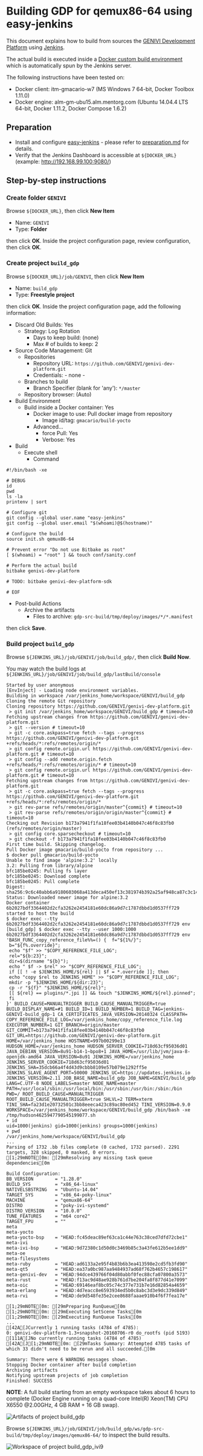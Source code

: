 # Building GDP for qemux86-64 using easy-jenkins

<!-- (2016-05-10 11:00 CEST) -->

This document explains how to build from sources the [GENIVI Development Platform](https://at.projects.genivi.org/wiki/x/aoCw) using [Jenkins](https://jenkins.io/).

The actual build is executed inside a [Docker custom build environment](https://wiki.jenkins-ci.org/display/JENKINS/CloudBees+Docker+Custom+Build+Environment+Plugin) which is automatically spun by the Jenkins server.

The following instructions have been tested on:

* Docker client: itm-gmacario-w7 (MS Windows 7 64-bit, Docker Toolbox 1.11.0)
* Docker engine: alm-gm-ubu15.alm.mentorg.com (Ubuntu 14.04.4 LTS 64-bit, Docker 1.11.2, Docker Compose 1.6.2)

## Preparation

* Install and configure [easy-jenkins](https://github.com/gmacario/easy-jenkins) - please refer to [preparation.md](https://github.com/gmacario/easy-jenkins/blob/master/docs/preparation.md) for details.
* Verify that the Jenkins Dashboard is accessible at `${DOCKER_URL}` (example: http://192.168.99.100:9080/)

## Step-by-step instructions

### Create folder `GENIVI`

Browse `${DOCKER_URL}`, then click **New Item**

* Name: `GENIVI`
* Type: **Folder**

then click **OK**. Inside the project configuration page, review configuration, then click **OK**.

### Create project `build_gdp`

<!-- (2016-05-10 11:05 CEST) -->

Browse `${DOCKER_URL}/job/GENIVI`, then click **New Item**

* Name: `build_gdp`
* Type: **Freestyle project**

then click **OK**. Inside the project configuration page, add the following information:

* Discard Old Builds: Yes
  - Strategy: Log Rotation
    - Days to keep build: (none)
    - Max # of builds to keep: 2
* Source Code Management: Git
  - Repositories
    - Repository URL: `https://github.com/GENIVI/genivi-dev-platform.git`
    - Credentials: - none -
  - Branches to build
    - Branch Specifier (blank for 'any'): `*/master`
  - Repository browser: (Auto)
* Build Environment
  - Build inside a Docker container: Yes
    - Docker image to use: Pull docker image from repository
      - Image id/tag: `gmacario/build-yocto`
    - Advanced...
      - force Pull: Yes
      - Verbose: Yes
* Build
  - Execute shell
    - Command

```
#!/bin/bash -xe

# DEBUG
id
pwd
ls -la
printenv | sort

# Configure git
git config --global user.name "easy-jenkins"
git config --global user.email "$(whoami)@$(hostname)"

# Configure the build
source init.sh qemux86-64

# Prevent error "Do not use Bitbake as root"
[ $(whoami) = "root" ] && touch conf/sanity.conf

# Perform the actual build
bitbake genivi-dev-platform

# TODO: bitbake genivi-dev-platform-sdk

# EOF
```

* Post-build Actions
  - Archive the artifacts
    - Files to archive: `gdp-src-build/tmp/deploy/images/*/*.manifest`

then click **Save**.

### Build project `build_gdp`

Browse `${JENKINS_URL}/job/GENIVI/job/build_gdp/`, then click **Build Now**.

You may watch the build logs at `${JENKINS_URL}/job/GENIVI/job/build_gdp/lastBuild/console`

<!-- (2016-07-07 16:00 CEST) http://alm-gm-ubu15.alm.mentorg.com:9080/job/GENIVI/job/build_gdp/1/console -->

```
Started by user anonymous
[EnvInject] - Loading node environment variables.
Building in workspace /var/jenkins_home/workspace/GENIVI/build_gdp
Cloning the remote Git repository
Cloning repository https://github.com/GENIVI/genivi-dev-platform.git
 > git init /var/jenkins_home/workspace/GENIVI/build_gdp # timeout=10
Fetching upstream changes from https://github.com/GENIVI/genivi-dev-platform.git
 > git --version # timeout=10
 > git -c core.askpass=true fetch --tags --progress https://github.com/GENIVI/genivi-dev-platform.git +refs/heads/*:refs/remotes/origin/*
 > git config remote.origin.url https://github.com/GENIVI/genivi-dev-platform.git # timeout=10
 > git config --add remote.origin.fetch +refs/heads/*:refs/remotes/origin/* # timeout=10
 > git config remote.origin.url https://github.com/GENIVI/genivi-dev-platform.git # timeout=10
Fetching upstream changes from https://github.com/GENIVI/genivi-dev-platform.git
 > git -c core.askpass=true fetch --tags --progress https://github.com/GENIVI/genivi-dev-platform.git +refs/heads/*:refs/remotes/origin/*
 > git rev-parse refs/remotes/origin/master^{commit} # timeout=10
 > git rev-parse refs/remotes/origin/origin/master^{commit} # timeout=10
Checking out Revision b173a7941f1fa18fee03b4140b047c46f8c83fb0 (refs/remotes/origin/master)
 > git config core.sparsecheckout # timeout=10
 > git checkout -f b173a7941f1fa18fee03b4140b047c46f8c83fb0
First time build. Skipping changelog.
Pull Docker image gmacario/build-yocto from repository ...
$ docker pull gmacario/build-yocto
Unable to find image 'alpine:3.2' locally
3.2: Pulling from library/alpine
bfc185be0245: Pulling fs layer
bfc185be0245: Download complete
bfc185be0245: Pull complete
Digest: sha256:9c6c40abb6a9180603068a413deca450ef13c381974b392a25af948ca87c3c14
Status: Downloaded newer image for alpine:3.2
Docker container 6b2027bdf3364402d2cfa3262e2454181e60dc86a9d7c1787dbbd1d0537ff729 started to host the build
$ docker exec --tty 6b2027bdf3364402d2cfa3262e2454181e60dc86a9d7c1787dbbd1d0537ff729 env
[build_gdp] $ docker exec --tty --user 1000:1000 6b2027bdf3364402d2cfa3262e2454181e60dc86a9d7c1787dbbd1d0537ff729 env 'BASH_FUNC_copy_reference_file%%=() {  f="${1%/}";
 b="${f%.override}";
 echo "$f" >> "$COPY_REFERENCE_FILE_LOG";
 rel="${b:23}";
 dir=$(dirname "${b}");
 echo " $f -> $rel" >> "$COPY_REFERENCE_FILE_LOG";
 if [[ ! -e $JENKINS_HOME/${rel} || $f = *.override ]]; then
 echo "copy $rel to JENKINS_HOME" >> "$COPY_REFERENCE_FILE_LOG";
 mkdir -p "$JENKINS_HOME/${dir:23}";
 cp -r "${f}" "$JENKINS_HOME/${rel}";
 [[ ${rel} == plugins/*.jpi ]] && touch "$JENKINS_HOME/${rel}.pinned";
 fi
}' BUILD_CAUSE=MANUALTRIGGER BUILD_CAUSE_MANUALTRIGGER=true BUILD_DISPLAY_NAME=#1 BUILD_ID=1 BUILD_NUMBER=1 BUILD_TAG=jenkins-GENIVI-build_gdp-1 CA_CERTIFICATES_JAVA_VERSION=20140324 CLASSPATH= COPY_REFERENCE_FILE_LOG=/var/jenkins_home/copy_reference_file.log EXECUTOR_NUMBER=1 GIT_BRANCH=origin/master GIT_COMMIT=b173a7941f1fa18fee03b4140b047c46f8c83fb0 GIT_URL=https://github.com/GENIVI/genivi-dev-platform.git HOME=/var/jenkins_home HOSTNAME=997b00299e13 HUDSON_HOME=/var/jenkins_home HUDSON_SERVER_COOKIE=718d63cf95036d01 JAVA_DEBIAN_VERSION=8u91-b14-1~bpo8+1 JAVA_HOME=/usr/lib/jvm/java-8-openjdk-amd64 JAVA_VERSION=8u91 JENKINS_HOME=/var/jenkins_home JENKINS_SERVER_COOKIE=718d63cf95036d01 JENKINS_SHA=35dcb66a4f4d43d9cbbb8109e57b079e1292ff5e JENKINS_SLAVE_AGENT_PORT=50000 JENKINS_UC=https://updates.jenkins.io JENKINS_VERSION=2.11 JOB_BASE_NAME=build_gdp JOB_NAME=GENIVI/build_gdp LANG=C.UTF-8 NODE_LABELS=master NODE_NAME=master PATH=/usr/local/sbin:/usr/local/bin:/usr/sbin:/usr/bin:/sbin:/bin PWD=/ ROOT_BUILD_CAUSE=MANUALTRIGGER ROOT_BUILD_CAUSE_MANUALTRIGGER=true SHLVL=2 TERM=xterm TINI_SHA=fa23d1e20732501c3bb8eeeca423c89ac80ed452 TINI_VERSION=0.9.0 WORKSPACE=/var/jenkins_home/workspace/GENIVI/build_gdp /bin/bash -xe /tmp/hudson4625947790545199077.sh
+ id
uid=1000(jenkins) gid=1000(jenkins) groups=1000(jenkins)
+ pwd
/var/jenkins_home/workspace/GENIVI/build_gdp
...
Parsing of 1732 .bb files complete (0 cached, 1732 parsed). 2291 targets, 328 skipped, 0 masked, 0 errors.
[1;29mNOTE[0m: [29mResolving any missing task queue dependencies[0m

Build Configuration:
BB_VERSION        = "1.28.0"
BUILD_SYS         = "x86_64-linux"
NATIVELSBSTRING   = "Ubuntu-14.04"
TARGET_SYS        = "x86_64-poky-linux"
MACHINE           = "qemux86-64"
DISTRO            = "poky-ivi-systemd"
DISTRO_VERSION    = "10.0.0"
TUNE_FEATURES     = "m64 core2"
TARGET_FPU        = ""
meta              
meta-yocto        
meta-yocto-bsp    = "HEAD:fc45deac89ef63ca1c44e763c38ced7dfd72cbe1"
meta-ivi          
meta-ivi-bsp      = "HEAD:9d72380c1d50d0c3469b85c3a43fe612b5ee1dd9"
meta-oe           
meta-filesystems  
meta-ruby         = "HEAD:ad6133a2e95f4b83b6b3ea413598e2cd5fb3fd90"
meta-qt5          = "HEAD:ea37a0bc987aa9484937ad68f762b4657c198617"
meta-genivi-dev   = "HEAD:94dce439766f04d80abbf0fec88cfa07800a3573"
meta-rust         = "HEAD:f13ac9d48ae928b761d7be204fa8f877d41e7099"
meta-oic          = "HEAD:69146eaf8bc05c74c377e731b7e16d82854a4659"
meta-erlang       = "HEAD:4d7eacc8e6593934ed5b0c8abc3d3e9dc339d849"
meta-rvi          = "HEAD:de9d548fe35e2cee8688faaae910b4f6f7fea17e"

[1;29mNOTE[0m: [29mPreparing RunQueue[0m
[1;29mNOTE[0m: [29mExecuting SetScene Tasks[0m
[1;29mNOTE[0m: [29mExecuting RunQueue Tasks[0m
...
[42A[JCurrently 1 running tasks (4784 of 4785):
0: genivi-dev-platform-1.3+snapshot-20160706-r0 do_rootfs (pid 5193)
[111A[JNo currently running tasks (4784 of 4785)
[42A[J[1;29mNOTE[0m: [29mTasks Summary: Attempted 4785 tasks of which 33 didn't need to be rerun and all succeeded.[0m

Summary: There were 6 WARNING messages shown.
Stopping Docker container after build completion
Archiving artifacts
Notifying upstream projects of job completion
Finished: SUCCESS
```

**NOTE**: A full build starting from an empty workspace takes about 6 hours to complete (Docker Engine running on a quad-core Intel(R) Xeon(TM) CPU X6550 @2.00GHz, 4 GB RAM + 16 GB swap).

![Artifacts of project build_gdp](images/capture-20160707-0933.png)

Browse `${JENKINS_URL}/job/GENIVI/job/build_gdp/ws/gdp-src-build/tmp/deploy/images/qemux86-64/` to inspect the build results.

![Workspace of project build_gdp_ivi9](images/capture-20160707-0934.png)

<!-- EOF -->
